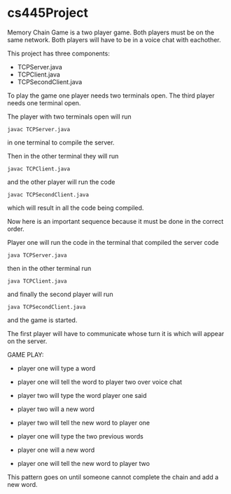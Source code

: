 # cs445Project

Memory Chain Game is a two player game.
Both players must be on the same network.
Both players will have to be in a voice chat with eachother.

This project has three components:

- TCPServer.java
- TCPClient.java
- TCPSecondClient.java

To play the game one player needs two terminals open.
The third player needs one terminal open.

The player with two terminals open will run

	javac TCPServer.java

in one terminal to compile the server.

Then in the other terminal they will run

	javac TCPClient.java

and the other player will run the code

	javac TCPSecondClient.java

which will result in all the code being compiled.

Now here is an important sequence because
it must be done in the correct order.

Player one will run the code in the terminal that compiled the server code

	java TCPServer.java

then in the other terminal run

	java TCPClient.java

and finally the second player will run

	java TCPSecondClient.java

and the game is started.

The first player will have to communicate
whose turn it is which will appear on the server.

GAME PLAY:

- player one will type a word
- player one will tell the word to player two over voice chat

- player two will type the word player one said
- player two will a new word
- player two will tell the new word to player one

- player one will type the two previous words
- player one will a new word
- player one will tell the new word to player two

This pattern goes on until someone cannot complete the chain
and add a new word.